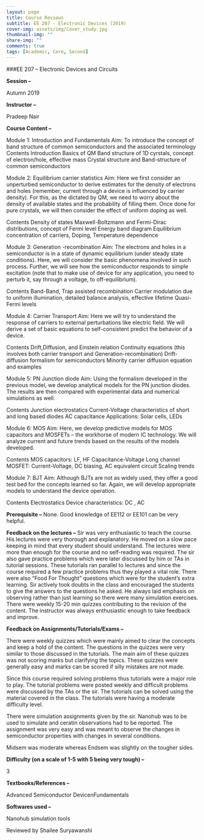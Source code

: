 ```yaml
---
layout: page
title: Course Reviews
subtitle: EE 207 - Electronic Devices (2019)
cover-img: assets/img/Cover_study.jpg
thumbnail-img: ""
share-img: ""
comments: true
tags: [Academic, Core, Second]
---
```


###EE 207 – Electronic Devices and Circuits


**Session –**

Autumn 2019

**Instructor –**

 Pradeep Nair

**Course Content –**

Module 1: Introduction and Fundamentals
Aim: To introduce the concept of band structure of common semiconductors and the associated terminology
Contents
Introduction
Basics of QM
Band structure of 1D cyrstals, concept of electron/hole, effective mass
Crystal structure and Band-structure of common semiconductors

Module 2: Equilibrium carrier statistics
Aim: Here we first consider an unperturbed semiconductor to derive estimates for the density of electrons and holes (remember, current through a device is influenced by carrier density). For this, as the dictated by QM, we need to worry about the density of available states and the probability of filling them. Once done for pure crystals, we will then consider the effect of uniform doping as well.

Contents
Density of states
Maxwell-Boltzmann and Fermi-Dirac distributions, concept of Fermi level
Energy band diagram
Equilibrium concentration of carriers, Doping, Temperature dependence

Module 3: Generation -recombination
Aim: The electrons and holes in a semiconductor is in a state of dynamic equilibrium (under steady state conditions). Here, we will consider the basic phenomena involved in such process. Further, we will see how the semiconductor responds to simple excitation (note that to make use of device for any application, you need to perturb it, say through a voltage, to off-equilibrium).

Contents
Band-Band, Trap assisted recombination
Carrier modulation due to uniform illumination, detailed balance analysis, effective lifetime
Quasi-Fermi levels

Module 4: Carrier Transport
Aim: Here we will try to understand the response of carriers to external perturbations like electric field. We will derive a set of basic equations to self-consistent predict the behavior of a device.

Contents
Drift,Diffusion, and Einstein relation
Continuity equations (this involves both carrier transport and Generation-recombination)
Drift-diffusion formalism for semiconductors
Minority carrier diffusion equation and examples

Module 5: PN Junction diode
Aim: Using the formalism developed in the previous model, we develop analytical models for the PN junction diodes. The results are then compared with experimental data and numerical simulations as well.

Contents
Junction electrostatics
Current-Voltage characteristics of short and long based diodes
AC capacitance
Applications: Solar cells, LEDs

Module 6: MOS
Aim: Here, we develop predictive models for MOS capacitors and MOSFETs – the workhorse of modern IC technology. We will analyze current and future trends based on the results of the models developed.

Contents
MOS capacitors: LF, HF Capacitance-Voltage
Long channel MOSFET: Current-Voltage, DC biasing, AC equivalent circuit
Scaling trends

Module 7: BJT
Aim: Although BJTs are not as widely used, they offer a good test bed for the concepts learned so far. Again, we will develop appropriate models to understand the device operation.

Contents
Electrostatics
Device characteristics: DC , AC

**Prerequisite –**
None. Good knowledge of EE112 or EE101 can be very helpful.

**Feedback on the lectures –**
Sir was very enthusiastic to teach the course. His lectures were very thorough and explanatory. He moved on a slow pace keeping in mind that every student should understand. The lectures were more than enough for the course and no self-reading was required. The sir also gave practice problems which were later discussed by him or TAs in tutorial sessions. These tutorials ran parallel to lectures and since the course required a few practice problems thus they played a vital role. There were also “Food For Thought” questions which were for the student’s extra learning. Sir actively took doubts in the class and encouraged the students to give the answers to the questions he asked. He always laid emphasis on observing rather than just learning so there were many simulation exercises. There were weekly 15-20 min quizzes contributing to the revision of the content. The instructor was always enthusiastic enough to take feedback and improve.

**Feedback on Assignments/Tutorials/Exams –**

There were weekly quizzes which were mainly aimed to clear the concepts and keep a hold of the content. The questions in the quizzes were very similar to those discussed in the tutorials. The main aim of these quizzes was not scoring marks but clarifying the topics. These quizzes were generally easy and marks can be scored if silly mistakes are not made.

Since this course required solving problems thus tutorials were a major role to play. The tutorial problems were posted weekly and difficult problems were discussed by the TAs or the sir. The tutorials can be solved using the material covered in the class. The tutorials were having a moderate difficulty level.

There were simulation assignments given by the sir. Nanohub was to be used to simulate and ceratin observations had to be reported. The assignment was very easy and was meant to observe the changes in semiconductor properties with changes in several conditions.

Midsem was moderate whereas Endsem was slightly on the tougher sides.

**Difficulty (on a scale of 1-5 with 5 being very tough) –**

3

**Textbooks/References –**

Advanced Semiconductor DevicenFundamentals

**Softwares used –**

Nanohub simulation tools

Reviewed by Shailee Suryawanshi